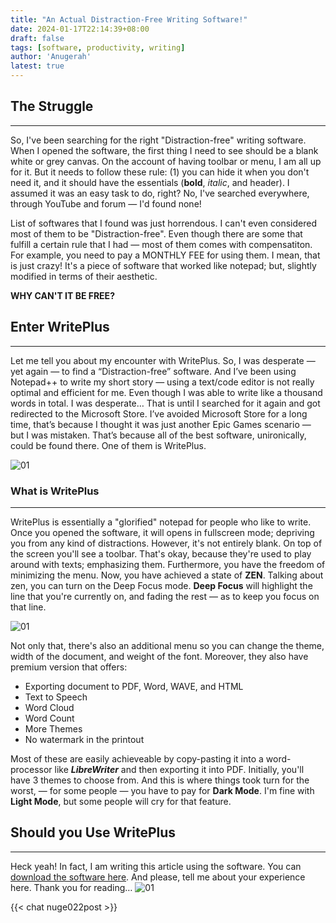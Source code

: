 ```yaml
---
title: "An Actual Distraction-Free Writing Software!"
date: 2024-01-17T22:14:39+08:00
draft: false
tags: [software, productivity, writing]
author: 'Anugerah'
latest: true
---
```


## The Struggle
---
So, I've been searching for the right "Distraction-free" writing software. When I opened the software, the first thing I need to see should be a blank white or grey canvas. On the account of having toolbar or menu, I am all up for it. But it needs to follow these rule: (1) you can hide it when you don't need it, and it should have the essentials (**bold**, *italic*, and header). I assumed it was an easy task to do, right? No, I've searched everywhere, through YouTube and forum — I'd found none!

List of softwares that I found was just horrendous. I can't even considered most of them to be "Distraction-free". Even though there are some that fulfill a certain rule that I had — most of them comes with compensatiton. For example, you need to pay a MONTHLY FEE for using them. I mean, that is just crazy! It's a piece of software that worked like notepad; but, slightly modified in terms of their aesthetic.

**WHY CAN'T IT BE FREE?**

## Enter WritePlus
---
Let me tell you about my encounter with WritePlus. So, I was desperate — yet again — to find a “Distraction-free” software. And I’ve been using Notepad++ to write my short story — using a text/code editor is not really optimal and efficient for me. Even though I was able to write like a thousand words in total. I was desperate… That is until I searched for it again and got redirected to the Microsoft Store. I’ve avoided Microsoft Store for a long time, that’s because I thought it was just another Epic Games scenario — but I was mistaken. That’s because all of the best software, unironically, could be found there. One of them is WritePlus.

![01](/02_web.PNG#center)

### What is WritePlus
---
WritePlus is essentially a "glorified" notepad for people who like to write. Once you opened the software, it will opens in fullscreen mode; depriving you from any kind of distractions. However, it's not entirely blank. On top of the screen you'll see a toolbar. That's okay, because they're used to play around with texts; emphasizing them. Furthermore, you have the freedom of minimizing the menu. Now, you have achieved a state of **ZEN**. Talking about zen, you can turn on the Deep Focus mode. **Deep Focus** will highlight the line that you're currently on, and fading the rest — as to keep you focus on that line.

![01](/04_web.PNG#center)

Not only that, there's also an additional menu so you can change the theme, width of the document, and weight of the font. Moreover, they also have premium version that offers:

- Exporting document to PDF, Word, WAVE, and HTML
- Text to Speech
- Word Cloud
- Word Count
- More Themes
- No watermark in the printout

Most of these are easily achieveable by copy-pasting it into a word-processor like ***LibreWriter*** and then exporting it into PDF. Initially, you'll have 3 themes to choose from. And this is where things took turn for the worst, — for some people — you have to pay for **Dark Mode**. I'm fine with **Light Mode**, but some people will cry for that feature.

 

## Should you Use WritePlus
---
Heck yeah! In fact, I am writing this article using the software. You can [download the software here](https://apps.microsoft.com/detail/9WZDNCRFJCNF?hl=en-us&gl=US). And please, tell me about your experience here. Thank you for reading…
![01](/01_web.PNG#center)

{{< chat nuge022post >}}